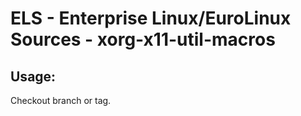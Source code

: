 # ELS - Enterprise Linux/EuroLinux Sources - xorg-x11-util-macros 
## Usage:
  Checkout branch or tag.

